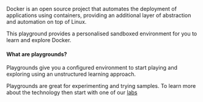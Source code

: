 Docker is an open source project that automates the deployment of applications using containers, providing an additional layer of abstraction and automation on top of Linux.

This playground provides a personalised sandboxed environment for you to learn and explore Docker.

#### What are playgrounds?

Playgrounds give you a configured environment to start playing and exploring using an unstructured learning approach.

Playgrounds are great for experimenting and trying samples. To learn more about the technology then start with one of our [labs](/learn)
